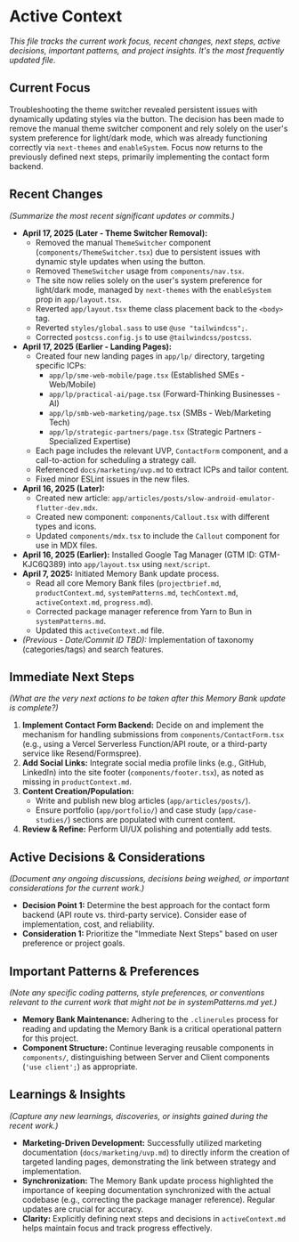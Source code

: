 # Active Context

*This file tracks the current work focus, recent changes, next steps, active decisions, important patterns, and project insights. It's the most frequently updated file.*

## Current Focus

Troubleshooting the theme switcher revealed persistent issues with dynamically updating styles via the button. The decision has been made to remove the manual theme switcher component and rely solely on the user's system preference for light/dark mode, which was already functioning correctly via `next-themes` and `enableSystem`. Focus now returns to the previously defined next steps, primarily implementing the contact form backend.

## Recent Changes

*(Summarize the most recent significant updates or commits.)*
- **April 17, 2025 (Later - Theme Switcher Removal):**
    - Removed the manual `ThemeSwitcher` component (`components/ThemeSwitcher.tsx`) due to persistent issues with dynamic style updates when using the button.
    - Removed `ThemeSwitcher` usage from `components/nav.tsx`.
    - The site now relies solely on the user's system preference for light/dark mode, managed by `next-themes` with the `enableSystem` prop in `app/layout.tsx`.
    - Reverted `app/layout.tsx` theme class placement back to the `<body>` tag.
    - Reverted `styles/global.sass` to use `@use "tailwindcss";`.
    - Corrected `postcss.config.js` to use `@tailwindcss/postcss`.
- **April 17, 2025 (Earlier - Landing Pages):**
    - Created four new landing pages in `app/lp/` directory, targeting specific ICPs:
        - `app/lp/sme-web-mobile/page.tsx` (Established SMEs - Web/Mobile)
        - `app/lp/practical-ai/page.tsx` (Forward-Thinking Businesses - AI)
        - `app/lp/smb-web-marketing/page.tsx` (SMBs - Web/Marketing Tech)
        - `app/lp/strategic-partners/page.tsx` (Strategic Partners - Specialized Expertise)
    - Each page includes the relevant UVP, `ContactForm` component, and a call-to-action for scheduling a strategy call.
    - Referenced `docs/marketing/uvp.md` to extract ICPs and tailor content.
    - Fixed minor ESLint issues in the new files.
- **April 16, 2025 (Later):**
    - Created new article: `app/articles/posts/slow-android-emulator-flutter-dev.mdx`.
    - Created new component: `components/Callout.tsx` with different types and icons.
    - Updated `components/mdx.tsx` to include the `Callout` component for use in MDX files.
- **April 16, 2025 (Earlier):** Installed Google Tag Manager (GTM ID: GTM-KJC6Q389) into `app/layout.tsx` using `next/script`.
- **April 7, 2025:** Initiated Memory Bank update process.
    - Read all core Memory Bank files (`projectbrief.md`, `productContext.md`, `systemPatterns.md`, `techContext.md`, `activeContext.md`, `progress.md`).
    - Corrected package manager reference from Yarn to Bun in `systemPatterns.md`.
    - Updated this `activeContext.md` file.
- *(Previous - Date/Commit ID TBD):* Implementation of taxonomy (categories/tags) and search features.

## Immediate Next Steps

*(What are the very next actions to be taken *after* this Memory Bank update is complete?)*
1.  **Implement Contact Form Backend:** Decide on and implement the mechanism for handling submissions from `components/ContactForm.tsx` (e.g., using a Vercel Serverless Function/API route, or a third-party service like Resend/Formspree).
2.  **Add Social Links:** Integrate social media profile links (e.g., GitHub, LinkedIn) into the site footer (`components/footer.tsx`), as noted as missing in `productContext.md`.
3.  **Content Creation/Population:**
    - Write and publish new blog articles (`app/articles/posts/`).
    - Ensure portfolio (`app/portfolio/`) and case study (`app/case-studies/`) sections are populated with current content.
4.  **Review & Refine:** Perform UI/UX polishing and potentially add tests.

## Active Decisions & Considerations

*(Document any ongoing discussions, decisions being weighed, or important considerations for the current work.)*
- **Decision Point 1:** Determine the best approach for the contact form backend (API route vs. third-party service). Consider ease of implementation, cost, and reliability.
- **Consideration 1:** Prioritize the "Immediate Next Steps" based on user preference or project goals.

## Important Patterns & Preferences

*(Note any specific coding patterns, style preferences, or conventions relevant to the current work that might not be in systemPatterns.md yet.)*
- **Memory Bank Maintenance:** Adhering to the `.clinerules` process for reading and updating the Memory Bank is a critical operational pattern for this project.
- **Component Structure:** Continue leveraging reusable components in `components/`, distinguishing between Server and Client components (`'use client';`) as appropriate.

## Learnings & Insights

*(Capture any new learnings, discoveries, or insights gained during the recent work.)*
- **Marketing-Driven Development:** Successfully utilized marketing documentation (`docs/marketing/uvp.md`) to directly inform the creation of targeted landing pages, demonstrating the link between strategy and implementation.
- **Synchronization:** The Memory Bank update process highlighted the importance of keeping documentation synchronized with the actual codebase (e.g., correcting the package manager reference). Regular updates are crucial for accuracy.
- **Clarity:** Explicitly defining next steps and decisions in `activeContext.md` helps maintain focus and track progress effectively.
